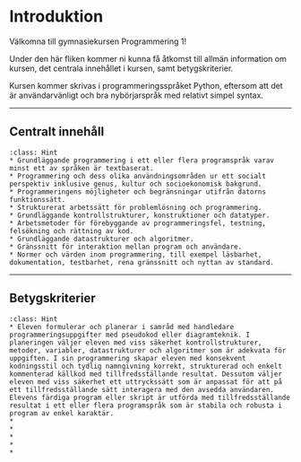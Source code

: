 # Introduktion

Välkomna till gymnasiekursen Programmering 1!

Under den här fliken kommer ni kunna få åtkomst till allmän information om kursen, det centrala innehållet i kursen, samt betygskriterier.

Kursen kommer skrivas i programmeringsspråket Python, eftersom att det är användarvänligt och bra nybörjarspråk med relativt simpel syntax.

_____________________________________________

## Centralt innehåll

```{admonition}
:class: Hint
* Grundläggande programmering i ett eller flera programspråk varav minst ett av språken är textbaserat.
* Programmering och dess olika användningsområden ur ett socialt perspektiv inklusive genus, kultur och socioekonomisk bakgrund.
* Programmeringens möjligheter och begränsningar utifrån datorns funktionssätt.
* Strukturerat arbetssätt för problemlösning och programmering.
* Grundläggande kontrollstrukturer, konstruktioner och datatyper.
* Arbetsmetoder för förebyggande av programmeringsfel, testning, felsökning och rättning av kod.
* Grundläggande datastrukturer och algoritmer.
* Gränssnitt för interaktion mellan program och användare.
* Normer och värden inom programmering, till exempel läsbarhet, dokumentation, testbarhet, rena gränssnitt och nyttan av standard.
```
_____________________________________________
## Betygskriterier

```{admonition} För betyget E
:class: Hint
* Eleven formulerar och planerar i samråd med handledare programmeringsuppgifter med pseudokod eller diagramteknik. I planeringen väljer eleven med viss säkerhet kontrollstrukturer, metoder, variabler, datastrukturer och algoritmer som är adekvata för uppgiften. I sin programmering skapar eleven med konsekvent kodningsstil och tydlig namngivning korrekt, strukturerad och enkelt kommenterad källkod med tillfredsställande resultat. Dessutom väljer eleven med viss säkerhet ett uttryckssätt som är anpassat för att på ett tillfredsställande sätt interagera med den avsedda användaren. Elevens färdiga program eller skript är utförda med tillfredsställande resultat i ett eller flera programspråk som är stabila och robusta i program av enkel karaktär.
*
*
*
*
*
```
